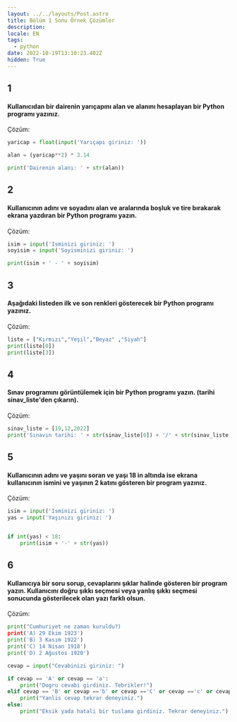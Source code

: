 ```yaml
---
layout: ../../layouts/Post.astro
title: Bölüm 1 Sonu Örnek Çözümler
description:
locale: EN
tags:
  - python
date: 2022-10-19T13:10:23.402Z
hidden: True
---
```


## 1

#### Kullanıcıdan bir dairenin yarıçapını alan ve alanını hesaplayan bir Python programı yazınız.

Çözüm:

```python
yaricap = float(input('Yarıçapı giriniz: '))

alan = (yaricap**2) * 3.14

print('Dairenin alanı: ' + str(alan))
```

## 2

#### Kullanıcının adını ve soyadını alan ve aralarında boşluk ve tire bırakarak ekrana yazdıran bir Python programı yazın.

Çözüm:

```python
isim = input('Isminizi giriniz: ')
soyisim = input('Soyisminizi giriniz: ')

print(isim + ' - ' + soyisim)
```

## 3

#### Aşağıdaki listeden ilk ve son renkleri gösterecek bir Python programı yazınız.

Çözüm:

```python
liste = ["Kırmızı","Yeşil","Beyaz" ,"Siyah"]
print(liste[0])
print(liste[3])
```

## 4

#### Sınav programını görüntülemek için bir Python programı yazın. (tarihi sinav_liste'den çıkarın).

Çözüm:

```python
sinav_liste = [19,12,2022]
print('Sınavın tarihi: ' + str(sinav_liste[0]) + '/' + str(sinav_liste[1]) + '/' + str(sinav_liste[2]))
```

## 5

#### Kullanıcının adını ve yaşını soran ve yaşı 18 in altında ise ekrana kullanıcının ismini ve yaşının 2 katını gösteren bir program yazınız.

Çözüm:

```python
isim = input('Isminizi giriniz: ')
yas = input('Yaşınızı giriniz: ')


if int(yas) < 18:
    print(isim + '-' + str(yas))
```

## 6

#### Kullanıcıya bir soru sorup, cevaplarını şıklar halinde gösteren bir program yazın. Kullanıcını doğru şıkkı seçmesi veya yanlış şıkkı seçmesi sonucunda gösterilecek olan yazı farklı olsun.

Çözüm:

```python
print("Cumhuriyet ne zaman kuruldu?)
print('A) 29 Ekim 1923')
print('B) 3 Kasım 1922')
print('C) 14 Nisan 1918')
print('D) 2 Ağustos 1920')

cevap = input("Cevabinizi giriniz: ")

if cevap == 'A' or cevap == 'a':
    print("Dogru cevabi girdiniz. Tebrikler!")
elif cevap == 'B' or cevap =='b' or cevap =='C' or cevap =='c' or cevap =='D' or cevap == 'd':
    print("Yanlis cevap tekrar deneyiniz.")
else:
    print("Eksik yada hatali bir tuslama girdiniz. Tekrar deneyiniz.")
```
